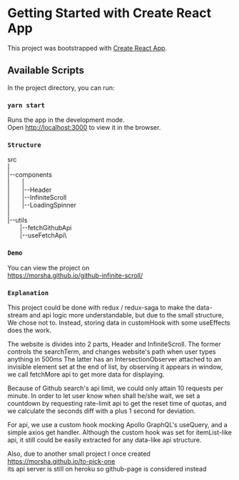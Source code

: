 # Getting Started with Create React App

This project was bootstrapped with [Create React App](https://github.com/facebook/create-react-app).

## Available Scripts

In the project directory, you can run:

### `yarn start`

Runs the app in the development mode.\
Open [http://localhost:3000](http://localhost:3000) to view it in the browser.

### `Structure`

src\
|\
|--components\
|  |\
|  |--Header\
|  |--InfiniteScroll\
|  |--LoadingSpinner\
|\
|--utils\
  |--fetchGithubApi\
  |--useFetchApi\

### `Demo`

You can view the project on\
https://morsha.github.io/github-infinite-scroll/

### `Explanation`

This project could be done with redux / redux-saga to make the data-stream and api logic
more understandable, but due to the small structure, We chose not to. Instead, storing data
in customHook with some useEffects does the work.

The website is divides into 2 parts, Header and InfiniteScroll.
The former controls the searchTerm, and changes website's path when user types anything in 500ms
The latter has an IntersectionObserver attached to an invisible element set at the end of list,
by observing it appears in window, we call fetchMore api to get more data for displaying.

Because of Github search's api limit, we could only attain 10 requests per minute. In order to let
user know when shall he/she wait, we set a countdown by requesting rate-limit api to get the reset
time of quotas, and we calculate the seconds diff with a plus 1 second for deviation.

For api, we use a custom hook mocking Apollo GraphQL's useQuery, and a simple axios get handler.
Although the custom hook was set for itemList-like api, it still could be easily extracted for any
data-like api structure.

Also, due to another small project I once created\
https://morsha.github.io/to-pick-one \
its api server is still on heroku so github-page is considered instead
